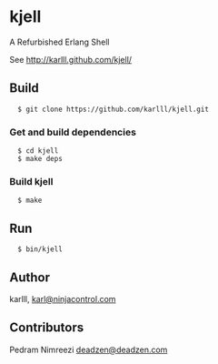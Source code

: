 kjell
=====

A Refurbished Erlang Shell

See http://karlll.github.com/kjell/

## Build
~~~
  $ git clone https://github.com/karlll/kjell.git
~~~  
### Get and build dependencies
~~~
  $ cd kjell
  $ make deps
~~~  
### Build kjell
~~~
  $ make
~~~  
## Run
~~~
  $ bin/kjell
~~~

## Author

karlll, <karl@ninjacontrol.com>

## Contributors

Pedram Nimreezi <deadzen@deadzen.com>
